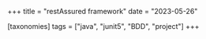 +++
title = "restAssured framework"
date = "2023-05-26"

[taxonomies]
tags = ["java", "junit5", "BDD", "project"]
+++